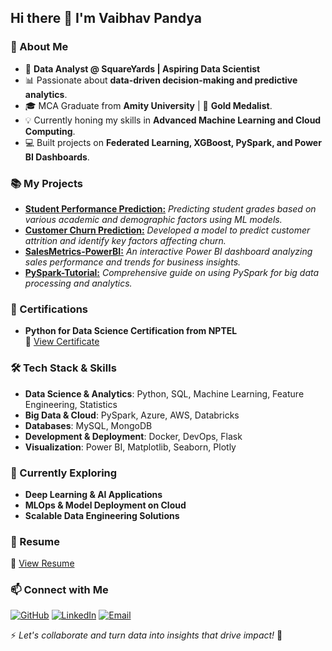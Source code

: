 ## Hi there 👋 I'm Vaibhav Pandya

### 🚀 About Me
- 🎯 **Data Analyst @ SquareYards | Aspiring Data Scientist**
- 📊 Passionate about **data-driven decision-making and predictive analytics**.
- 🎓 MCA Graduate from **Amity University** | 🏅 **Gold Medalist**.
- 💡 Currently honing my skills in **Advanced Machine Learning and Cloud Computing**.
- 💻 Built projects on **Federated Learning, XGBoost, PySpark, and Power BI Dashboards**.

### 📚 My Projects
- **[Student Performance Prediction:](https://github.com/vaibhav-pandya/studentperformanceprediction)** *Predicting student grades based on various academic and demographic factors using ML models.*
- **[Customer Churn Prediction:](https://github.com/vaibhav-pandya/customer-churn-prediction)** *Developed a model to predict customer attrition and identify key factors affecting churn.*  
- **[SalesMetrics-PowerBI:](https://github.com/vaibhav-pandya/SalesMetrics-PowerBI)** *An interactive Power BI dashboard analyzing sales performance and trends for business insights.*  
- **[PySpark-Tutorial:](https://github.com/vaibhav-pandya/PySpark-Tutorial)** *Comprehensive guide on using PySpark for big data processing and analytics.*

### 📜 Certifications
- **Python for Data Science Certification from NPTEL**  
  🔗 [View Certificate](https://drive.google.com/file/d/13sJ79EQZY2WXssLBLT9IyHCvu3JwctKo/view?usp=sharing)
  
### 🛠️ Tech Stack & Skills
- **Data Science & Analytics**: Python, SQL, Machine Learning, Feature Engineering, Statistics
- **Big Data & Cloud**: PySpark, Azure, AWS, Databricks
- **Databases**: MySQL, MongoDB
- **Development & Deployment**: Docker, DevOps, Flask
- **Visualization**: Power BI, Matplotlib, Seaborn, Plotly

### 🌱 Currently Exploring
- **Deep Learning & AI Applications**
- **MLOps & Model Deployment on Cloud**
- **Scalable Data Engineering Solutions**

### 📄 Resume
 🔗 [View Resume](https://drive.google.com/file/d/1ZtukJXfUiIgmpTu0xDXh3VCMp6EjsgkP/view?usp=sharing)

### 📫 Connect with Me
[![GitHub](https://img.shields.io/badge/GitHub-000?style=for-the-badge&logo=github&logoColor=white)](https://github.com/vaibhav-pandya)
[![LinkedIn](https://img.shields.io/badge/LinkedIn-0077B5?style=for-the-badge&logo=linkedin&logoColor=white)](https://www.linkedin.com/in/vaibhavpandya2903/)
[![Email](https://img.shields.io/badge/Email-D14836?style=for-the-badge&logo=gmail&logoColor=white)](mailto:vaibhavpandya2903@gmail.com)

⚡ *Let's collaborate and turn data into insights that drive impact!* 🚀
